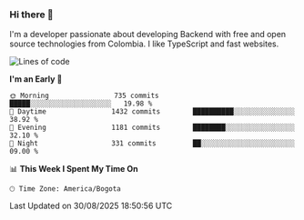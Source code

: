 ### Hi there 👋

I'm a developer passionate about developing Backend with free and open source technologies from Colombia. I like TypeScript and fast websites.

<!--START_SECTION:waka-->
![Lines of code](https://img.shields.io/badge/From%20Hello%20World%20I%27ve%20Written-6.2%20million%20lines%20of%20code-blue)

**I'm an Early 🐤** 

```text
🌞 Morning                735 commits         █████░░░░░░░░░░░░░░░░░░░░   19.98 % 
🌆 Daytime                1432 commits        ██████████░░░░░░░░░░░░░░░   38.92 % 
🌃 Evening                1181 commits        ████████░░░░░░░░░░░░░░░░░   32.10 % 
🌙 Night                  331 commits         ██░░░░░░░░░░░░░░░░░░░░░░░   09.00 % 
```


📊 **This Week I Spent My Time On** 

```text
🕑︎ Time Zone: America/Bogota
```


 Last Updated on 30/08/2025 18:50:56 UTC
<!--END_SECTION:waka-->

